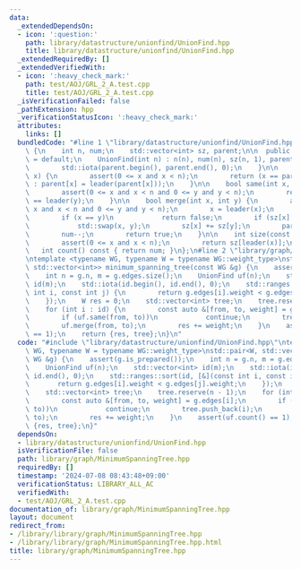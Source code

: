```yaml
---
data:
  _extendedDependsOn:
  - icon: ':question:'
    path: library/datastructure/unionfind/UnionFind.hpp
    title: library/datastructure/unionfind/UnionFind.hpp
  _extendedRequiredBy: []
  _extendedVerifiedWith:
  - icon: ':heavy_check_mark:'
    path: test/AOJ/GRL_2_A.test.cpp
    title: test/AOJ/GRL_2_A.test.cpp
  _isVerificationFailed: false
  _pathExtension: hpp
  _verificationStatusIcon: ':heavy_check_mark:'
  attributes:
    links: []
  bundledCode: "#line 1 \"library/datastructure/unionfind/UnionFind.hpp\"\nclass UnionFind\
    \ {\n    int n, num;\n    std::vector<int> sz, parent;\n\n  public:\n    UnionFind()\
    \ = default;\n    UnionFind(int n) : n(n), num(n), sz(n, 1), parent(n, 0) {\n\
    \        std::iota(parent.begin(), parent.end(), 0);\n    }\n\n    int leader(int\
    \ x) {\n        assert(0 <= x and x < n);\n        return (x == parent[x] ? x\
    \ : parent[x] = leader(parent[x]));\n    }\n\n    bool same(int x, int y) {\n\
    \        assert(0 <= x and x < n and 0 <= y and y < n);\n        return leader(x)\
    \ == leader(y);\n    }\n\n    bool merge(int x, int y) {\n        assert(0 <=\
    \ x and x < n and 0 <= y and y < n);\n        x = leader(x);\n        y = leader(y);\n\
    \        if (x == y)\n            return false;\n        if (sz[x] < sz[y])\n\
    \            std::swap(x, y);\n        sz[x] += sz[y];\n        parent[y] = x;\n\
    \        num--;\n        return true;\n    }\n\n    int size(const int x) {\n\
    \        assert(0 <= x and x < n);\n        return sz[leader(x)];\n    }\n\n \
    \   int count() const { return num; }\n};\n#line 2 \"library/graph/MinimumSpanningTree.hpp\"\
    \ntemplate <typename WG, typename W = typename WG::weight_type>\nstd::pair<W,\
    \ std::vector<int>> minimum_spanning_tree(const WG &g) {\n    assert(g.is_prepared());\n\
    \    int n = g.n, m = g.edges.size();\n    UnionFind uf(n);\n    std::vector<int>\
    \ id(m);\n    std::iota(id.begin(), id.end(), 0);\n    std::ranges::sort(id, [&](const\
    \ int i, const int j) {\n        return g.edges[i].weight < g.edges[j].weight;\n\
    \    });\n    W res = 0;\n    std::vector<int> tree;\n    tree.reserve(n - 1);\n\
    \    for (int i : id) {\n        const auto &[from, to, weight] = g.edges[i];\n\
    \        if (uf.same(from, to))\n            continue;\n        tree.push_back(i);\n\
    \        uf.merge(from, to);\n        res += weight;\n    }\n    assert(uf.count()\
    \ == 1);\n    return {res, tree};\n}\n"
  code: "#include \"library/datastructure/unionfind/UnionFind.hpp\"\ntemplate <typename\
    \ WG, typename W = typename WG::weight_type>\nstd::pair<W, std::vector<int>> minimum_spanning_tree(const\
    \ WG &g) {\n    assert(g.is_prepared());\n    int n = g.n, m = g.edges.size();\n\
    \    UnionFind uf(n);\n    std::vector<int> id(m);\n    std::iota(id.begin(),\
    \ id.end(), 0);\n    std::ranges::sort(id, [&](const int i, const int j) {\n \
    \       return g.edges[i].weight < g.edges[j].weight;\n    });\n    W res = 0;\n\
    \    std::vector<int> tree;\n    tree.reserve(n - 1);\n    for (int i : id) {\n\
    \        const auto &[from, to, weight] = g.edges[i];\n        if (uf.same(from,\
    \ to))\n            continue;\n        tree.push_back(i);\n        uf.merge(from,\
    \ to);\n        res += weight;\n    }\n    assert(uf.count() == 1);\n    return\
    \ {res, tree};\n}"
  dependsOn:
  - library/datastructure/unionfind/UnionFind.hpp
  isVerificationFile: false
  path: library/graph/MinimumSpanningTree.hpp
  requiredBy: []
  timestamp: '2024-07-08 08:43:48+09:00'
  verificationStatus: LIBRARY_ALL_AC
  verifiedWith:
  - test/AOJ/GRL_2_A.test.cpp
documentation_of: library/graph/MinimumSpanningTree.hpp
layout: document
redirect_from:
- /library/library/graph/MinimumSpanningTree.hpp
- /library/library/graph/MinimumSpanningTree.hpp.html
title: library/graph/MinimumSpanningTree.hpp
---
```

